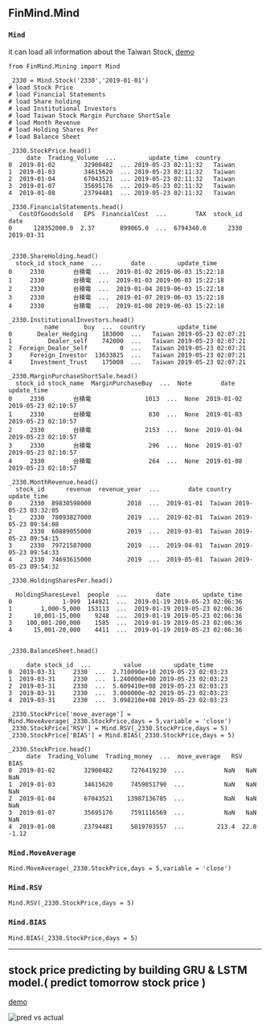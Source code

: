 
## FinMind.Mind

### `Mind`
it can load all information about the Taiwan Stock, [demo](https://github.com/linsamtw/FinMind/blob/master/Mining/demo.py)


	from FinMind.Mining import Mind

	_2330 = Mind.Stock('2330','2019-01-01')
	# load Stock Price
	# load Financial Statements
	# load Share holding
	# load Institutional Investors
	# load Taiwan Stock Margin Purchase ShortSale
	# load Month Revenue
	# load Holding Shares Per
	# load Balance Sheet

	_2330.StockPrice.head()
		 date  Trading_Volume  ...         update_time  country
	0  2019-01-02        32900482  ... 2019-05-23 02:11:32   Taiwan
	1  2019-01-03        34615620  ... 2019-05-23 02:11:32   Taiwan
	2  2019-01-04        67043521  ... 2019-05-23 02:11:32   Taiwan
	3  2019-01-07        35695176  ... 2019-05-23 02:11:32   Taiwan
	4  2019-01-08        23794481  ... 2019-05-23 02:11:32   Taiwan

	_2330.FinancialStatements.head()
	   CostOfGoodsSold   EPS  FinancialCost  ...        TAX  stock_id        date
	0      128352000.0  2.37       899065.0  ...  6794340.0      2330  2019-03-31


	_2330.ShareHolding.head()
	  stock_id stock_name  ...        date         update_time
	0     2330        台積電  ...  2019-01-02 2019-06-03 15:22:18
	1     2330        台積電  ...  2019-01-03 2019-06-03 15:22:18
	2     2330        台積電  ...  2019-01-04 2019-06-03 15:22:18
	3     2330        台積電  ...  2019-01-07 2019-06-03 15:22:18
	4     2330        台積電  ...  2019-01-08 2019-06-03 15:22:18

	_2330.InstitutionalInvestors.head()
			  name       buy  ...  country         update_time
	0       Dealer_Hedging    183000  ...   Taiwan 2019-05-23 02:07:21
	1          Dealer_self    742000  ...   Taiwan 2019-05-23 02:07:21
	2  Foreign_Dealer_Self         0  ...   Taiwan 2019-05-23 02:07:21
	3     Foreign_Investor  13633825  ...   Taiwan 2019-05-23 02:07:21
	4     Investment_Trust    175000  ...   Taiwan 2019-05-23 02:07:21

	_2330.MarginPurchaseShortSale.head()
	  stock_id stock_name  MarginPurchaseBuy  ...  Note        date         update_time
	0     2330        台積電               1013  ...  None  2019-01-02 2019-05-23 02:10:57
	1     2330        台積電                830  ...  None  2019-01-03 2019-05-23 02:10:57
	2     2330        台積電               2153  ...  None  2019-01-04 2019-05-23 02:10:57
	3     2330        台積電                296  ...  None  2019-01-07 2019-05-23 02:10:57
	4     2330        台積電                264  ...  None  2019-01-08 2019-05-23 02:10:57

	_2330.MonthRevenue.head()
	  stock_id      revenue  revenue_year  ...        date country         update_time
	0     2330  89830598000          2018  ...  2019-01-01  Taiwan 2019-05-23 03:32:05
	1     2330  78093827000          2019  ...  2019-02-01  Taiwan 2019-05-23 09:54:08
	2     2330  60889055000          2019  ...  2019-03-01  Taiwan 2019-05-23 09:54:15
	3     2330  79721587000          2019  ...  2019-04-01  Taiwan 2019-05-23 09:54:33
	4     2330  74693615000          2019  ...  2019-05-01  Taiwan 2019-05-23 09:54:32

	_2330.HoldingSharesPer.head()

	  HoldingSharesLevel  people  ...        date         update_time
	0              1-999  144921  ...  2019-01-19 2019-05-23 02:06:36
	1        1,000-5,000  153113  ...  2019-01-19 2019-05-23 02:06:36
	2      10,001-15,000    9248  ...  2019-01-19 2019-05-23 02:06:36
	3    100,001-200,000    1585  ...  2019-01-19 2019-05-23 02:06:36
	4      15,001-20,000    4411  ...  2019-01-19 2019-05-23 02:06:36


	_2330.BalanceSheet.head()

		 date stock_id  ...         value         update_time
	0  2019-03-31     2330  ...  2.710090e+10 2019-05-23 02:03:23
	1  2019-03-31     2330  ...  1.240000e+00 2019-05-23 02:03:23
	2  2019-03-31     2330  ...  5.609410e+08 2019-05-23 02:03:23
	3  2019-03-31     2330  ...  3.000000e-02 2019-05-23 02:03:23
	4  2019-03-31     2330  ...  3.098210e+08 2019-05-23 02:03:23

	_2330.StockPrice['move_average'] = Mind.MoveAverage(_2330.StockPrice,days = 5,variable = 'close')
	_2330.StockPrice['RSV'] = Mind.RSV(_2330.StockPrice,days = 5)
	_2330.StockPrice['BIAS'] = Mind.BIAS(_2330.StockPrice,days = 5)

	_2330.StockPrice.head()
		 date  Trading_Volume  Trading_money  ...  move_average   RSV  BIAS
	0  2019-01-02        32900482     7276419230  ...           NaN   NaN   NaN
	1  2019-01-03        34615620     7459051790  ...           NaN   NaN   NaN
	2  2019-01-04        67043521    13987136785  ...           NaN   NaN   NaN
	3  2019-01-07        35695176     7591116569  ...           NaN   NaN   NaN
	4  2019-01-08        23794481     5019703557  ...         213.4  22.0 -1.12

### `Mind.MoveAverage`
		
	Mind.MoveAverage(_2330.StockPrice,days = 5,variable = 'close')
		
### `Mind.RSV`
	
	Mind.RSV(_2330.StockPrice,days = 5)
	
### `Mind.BIAS`
	
	Mind.BIAS(_2330.StockPrice,days = 5)

--------------------------




## stock price predicting by building GRU & LSTM model.( predict tomorrow stock price )

[demo](https://github.com/linsamtw/FinMind/blob/master/Mining/GRU_LSTM_demo.py)

![pred vs actual](https://github.com/linsamtw/FinMind/blob/master/Mining/GRE_LSTM.png)
